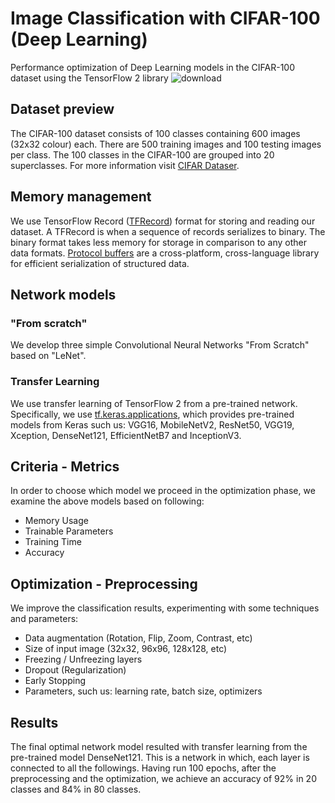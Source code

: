 # Image Classification with CIFAR-100 (Deep Learning)
Performance optimization of Deep Learning models in the CIFAR-100 dataset using the TensorFlow 2 library
![download](https://user-images.githubusercontent.com/50949470/111167989-4eecac00-85aa-11eb-97c8-59d0adf23905.png)
## Dataset preview
The CIFAR-100 dataset consists of 100 classes containing 600 images (32x32 colour) each. There are 500 training images and 100 testing images per class.
The 100 classes in the CIFAR-100 are grouped into 20 superclasses. For more information visit [CIFAR Dataser](https://www.cs.toronto.edu/~kriz/cifar.html).
## Memory management
We use TensorFlow Record ([TFRecord](https://www.tensorflow.org/tutorials/load_data/tfrecord#tftrainexample)) format for storing and reading our dataset. 
A TFRecord is when a sequence of records serializes to binary. The binary format takes less memory for storage in comparison to any other data formats. 
[Protocol buffers](https://developers.google.com/protocol-buffers/) are a cross-platform, cross-language library for efficient serialization of structured data.
## Network models
### "From scratch"
We develop three simple Convolutional Neural Networks "From Scratch" based on "LeNet".
### Transfer Learning
We use transfer learning of TensorFlow 2 from a pre-trained network. Specifically, we use [tf.keras.applications](https://www.tensorflow.org/api_docs/python/tf/keras/applications), which provides pre-trained models from Keras such us: VGG16, MobileNetV2, ResNet50, VGG19, Xception, DenseNet121, EfficientNetB7 and InceptionV3.
## Criteria - Μetrics
In order to choose which model we proceed in the optimization phase, we examine the above models based on following:
* Memory Usage
* Trainable Parameters
* Training Time
* Accuracy
## Optimization - Preprocessing
We improve the classification results, experimenting with some techniques and parameters:
* Data augmentation (Rotation, Flip, Zoom, Contrast, etc)
* Size of input image (32x32, 96x96, 128x128, etc)
* Freezing / Unfreezing layers
* Dropout (Regularization)
* Early Stopping
* Parameters, such us: learning rate, batch size, optimizers
## Results
The final optimal network model resulted with transfer learning from the pre-trained model DenseNet121. This is a network in which, each layer is connected to all the followings. Having run 100 epochs, after the preprocessing and the optimization, we achieve an accuracy of 92% in 20 classes and 84% in 80 classes.
